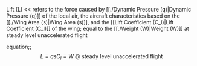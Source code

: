 Lift (L) << refers to the force caused by [[./Dynamic Pressure (q)|Dynamic Pressure (q)]] of the local air, the aircraft characteristics based on the [[./Wing Area (s)|Wing Area (s)]], and the [[Lift Coefficient (C_l)|Lift Coefficient (C_l)]] of the wing; equal to the [[./Weight (W)|Weight (W)]] at steady level unaccelerated flight

equation;; $$L = qsC_l = W \text{ @ steady level unaccelerated flight}$$
